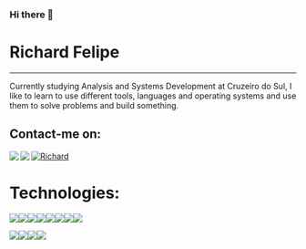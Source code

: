 ### Hi there 👋


# Richard Felipe <br>
<hr>


Currently studying Analysis and Systems Development at Cruzeiro do Sul, I like to learn to use different tools, languages ​​and operating systems and use them to solve problems and build something. 


## Contact-me on:<br>

<a target="_blank" href="https://www.linkedin.com/in/richard-felipe-da-silva-oliveira-1ab55a135/">
 <img align="left" src="https://img.icons8.com/fluent/48/000000/linkedin.png"/>
</a>
<a target="_blank" href="https://api.whatsapp.com/send?phone=5511946348130">
 <img align="left" " src="https://img.icons8.com/fluent/48/000000/whatsapp.png"/>
</a>

<a target="_blank" href="mailto:richardfelipe.rfo@gmail.com">
  <img alt="Richard" src="https://img.icons8.com/fluent/48/000000/gmail--v2.png"/>
</a>
<br>

# Technologies: <br>

 <img src="https://img.shields.io/badge/-DOCKER-329ded?style=flat-square&logo=docker&logoColor=white"/><img src="https://img.shields.io/badge/-Nodejs-339933?style=flat-square&logo=Node.js&logoColor=white"/><img src="https://img.shields.io/badge/-JavaScript-black?style=flat-square&logo=javascript"><img src="https://img.shields.io/badge/-PYTHON-204462?style=flat-square&logo=python&logoColor=white"/><img src="https://img.shields.io/badge/-Java-007396?style=flat-square&logo=java"><img src="https://img.shields.io/badge/-MySQL-4479A1?style=flat-square&logo=mysql&logoColor=white"><img src="https://img.shields.io/badge/-ALCHEMY-4479A1?style=flat-square&logo=alchemy&logoColor=white"><img src="https://img.shields.io/badge/-TORNADO-4479A1?style=flat-square&logo=tornado&logoColor=white">
 
 <img src="https://img.shields.io/badge/-Git-black?style=flat-square&logo=git"><img src="https://img.shields.io/badge/-TENSORFLOW-ff8700?style=flat-square&logo=tensorflow&logoColor=white"><img src="https://img.shields.io/badge/-OPENCV-5263ff?style=flat-square&logo=opencv&logoColor=white"><img src="https://img.shields.io/badge/-VSCode-007ACC?style=flat-square&logo=visual-studio-code&logoColor=white">
 




